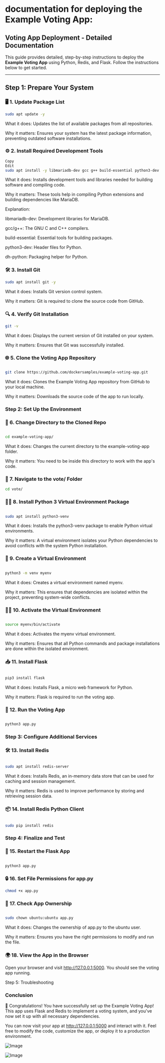 # documentation  for deploying the Example Voting App:

## Voting App Deployment - Detailed Documentation

This guide provides detailed, step-by-step instructions to deploy the **Example Voting App** using Python, Redis, and Flask. Follow the instructions below to get started.

---

## Step 1: Prepare Your System

### 🖥️ 1. Update Package List
```bash
sudo apt update -y
```
What it does: Updates the list of available packages from all repositories.

Why it matters: Ensures your system has the latest package information, preventing outdated software installations.

### ⚙️ 2. Install Required Development Tools

```bash
Copy
Edit
sudo apt install -y libmariadb-dev gcc g++ build-essential python3-dev dh-python
```

What it does: Installs development tools and libraries needed for building software and compiling code.

Why it matters: These tools help in compiling Python extensions and building dependencies like MariaDB.

Explanation:

libmariadb-dev: Development libraries for MariaDB.

gcc/g++: The GNU C and C++ compilers.

build-essential: Essential tools for building packages.

python3-dev: Header files for Python.

dh-python: Packaging helper for Python.

### 🛠️ 3. Install Git

```bash
sudo apt install git -y
```
What it does: Installs Git version control system.

Why it matters: Git is required to clone the source code from GitHub.

### 🔍 4. Verify Git Installation
```bash
git -v
```

What it does: Displays the current version of Git installed on your system.

Why it matters: Ensures that Git was successfully installed.

### 🌐 5. Clone the Voting App Repository
```bash

git clone https://github.com/dockersamples/example-voting-app.git
```

What it does: Clones the Example Voting App repository from GitHub to your local machine.

Why it matters: Downloads the source code of the app to run locally.

### Step 2: Set Up the Environment

### 📂 6. Change Directory to the Cloned Repo
```bash

cd example-voting-app/
```

What it does: Changes the current directory to the example-voting-app folder.

Why it matters: You need to be inside this directory to work with the app's code.

### 📂 7. Navigate to the vote/ Folder

```bash
cd vote/
```


### 🧑‍💻 8. Install Python 3 Virtual Environment Package

```bash

sudo apt install python3-venv
```

What it does: Installs the python3-venv package to enable Python virtual environments.

Why it matters: A virtual environment isolates your Python dependencies to avoid conflicts with the system Python installation.

### 🌱 9. Create a Virtual Environment

```bash

python3 -m venv myenv
```
What it does: Creates a virtual environment named myenv.

Why it matters: This ensures that dependencies are isolated within the project, preventing system-wide conflicts.

### 🧑‍💻 10. Activate the Virtual Environment

```bash

source myenv/bin/activate
```
What it does: Activates the myenv virtual environment.

Why it matters: Ensures that all Python commands and package installations are done within the isolated environment.

### 📥 11. Install Flask
```bash

pip3 install flask
```
What it does: Installs Flask, a micro web framework for Python.

Why it matters: Flask is required to run the voting app.

### 🚀 12. Run the Voting App
```bash

python3 app.py
```

### Step 3: Configure Additional Services

### 🛠️ 13. Install Redis
```bash

sudo apt install redis-server
```
What it does: Installs Redis, an in-memory data store that can be used for caching and session management.

Why it matters: Redis is used to improve performance by storing and retrieving session data.

### 📦 14. Install Redis Python Client

```bash

sudo pip install redis
```

### Step 4: Finalize and Test
### 🔄 15. Restart the Flask App

```bash

python3 app.py
```

### 🔒 16. Set File Permissions for app.py

```bash
chmod +x app.py
```

### 🔑 17. Check App Ownership
```bash

sudo chown ubuntu:ubuntu app.py
```
What it does: Changes the ownership of app.py to the ubuntu user.

Why it matters: Ensures you have the right permissions to modify and run the file.

### 🌍 18. View the App in the Browser
Open your browser and visit http://127.0.0.1:5000. You should see the voting app running.

Step 5: Troubleshooting


### Conclusion
🎉 Congratulations! You have successfully set up the Example Voting App! This app uses Flask and Redis to implement a voting system, and you've now set it up with all necessary dependencies.

You can now visit your app at http://127.0.0.1:5000 and interact with it. Feel free to modify the code, customize the app, or deploy it to a production environment.

![Image](https://github.com/user-attachments/assets/035469f1-a180-49f1-8858-1e16abaf2368)

![Image](https://github.com/user-attachments/assets/1c16b2dd-dc1b-4e83-a9fc-be6b7029e0dd)
